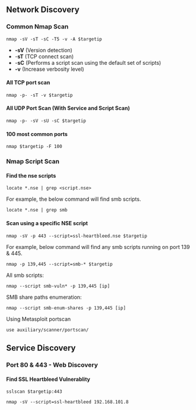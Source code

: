## **Network Discovery**

### Common Nmap Scan

```
nmap -sV -sT -sC -T5 -v -A $targetip
```

* **-sV** (Version detection)
* \-**sT** (TCP connect scan)
* \-**sC** (Performs a script scan using the default set of scripts)
* **-v** (Increase verbosity level)


#### **All TCP port scan**

```
nmap -p- -sT -v $targetip
```

#### **All UDP Port Scan (With Service and Script Scan)**

```
nmap -p- -sV -sU -sC $targetip
```

#### **100 most** **common ports**

```
nmap $targetip -F 100
```

### **Nmap Script Scan**

#### **Find the nse scripts**

```
locate *.nse | grep <script.nse>
```

For example, the below command will find smb scripts.

```
locate *.nse | grep smb
```

#### **Scan using a specific NSE script**

```
nmap -sV -p 443 --script=ssl-heartbleed.nse $targetip
```

For example, below command will find any smb scripts running on port 139 & 445.

```
nmap -p 139,445 --script=smb-* $targetip
```

All smb scripts:&#x20;

```
nmap --script smb-vuln* -p 139,445 [ip] 
```

SMB share paths enumeration:

```
nmap --script smb-enum-shares -p 139,445 [ip]
```

&#x20;Using Metasploit portscan

```
use auxiliary/scanner/portscan/
```

## **Service Discovery**

### Port 80 & 443 - Web Discovery

#### Find SSL Heartbleed Vulnerablity

```
sslscan $targetip:443
```

```
nmap -sV --script=ssl-heartbleed 192.168.101.8
```
